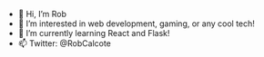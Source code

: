 - 👋 Hi, I’m Rob
- 👀 I’m interested in web development, gaming, or any cool tech!
- 🌱 I’m currently learning React and Flask!
- 📫 Twitter: @RobCalcote

<!---
robcalcote/robcalcote is a ✨ special ✨ repository because its `README.md` (this file) appears on your GitHub profile.
You can click the Preview link to take a look at your changes.
--->
